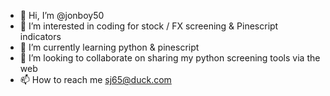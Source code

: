 - 👋 Hi, I’m @jonboy50
- 👀 I’m interested in coding for stock / FX screening & Pinescript indicators
- 🌱 I’m currently learning python & pinescript
- 💞️ I’m looking to collaborate on sharing my python screening tools via the web 
- 📫 How to reach me sj65@duck.com

<!---
jonboy50/jonboy50 is a ✨ special ✨ repository because its `README.md` (this file) appears on your GitHub profile.
You can click the Preview link to take a look at your changes.
--->
